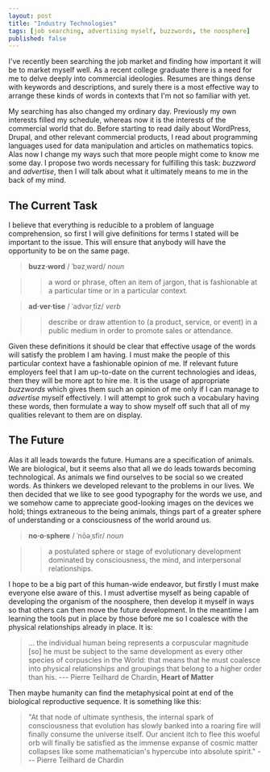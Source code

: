 ```yaml
---
layout: post
title: "Industry Technologies"
tags: [job searching, advertising myself, buzzwords, the noosphere]
published: false
---
```


I've recently been searching the job market and finding how important it will be to market myself well. As a recent college graduate there is a need for me to delve deeply into commercial ideologies. Resumes are things dense with keywords and descriptions, and surely there is a most effective way to arrange these kinds of words in contexts that I'm not so familiar with yet.

My searching has also changed my ordinary day. Previously my own interests filled my schedule, whereas now it is the interests of the commercial world that do. Before starting to read daily about WordPress, Drupal, and other relevant commercial products, I read about programming languages used for data manipulation and articles on mathematics topics. Alas now I change my ways such that more people might come to know me some day. I propose two words necessary for fulfilling this task: _buzzword_ and _advertise_, then I will talk about what it ultimately means to me in the back of my mind.

The Current Task
----------------

I believe that everything is reducible to a problem of language comprehension, so first I will give definitions for terms I stated will be important to the issue. This will ensure that anybody will have the opportunity to be on the same page.

> <span class="ipa">__buzz·word__ / ˈbəzˌwərd/ _noun_</span>

> > a word or phrase, often an item of jargon, that is fashionable at a
> particular time or in a particular context.

> <span class="ipa">__ad·ver·tise__ / ˈadvərˌtīz/ _verb_</span>

> > describe or draw attention to (a product, service, or event) in a public
> medium in order to promote sales or attendance.

Given these definitions it should be clear that effective usage of the words will satisfy the problem I am having. I must make the people of this particular context have a fashionable opinion of me. If relevant future employers feel that I am up-to-date on the current technologies and ideas, then they will be more apt to hire me. It is the usage of appropriate _buzzwords_ which gives them such an opinion of me only if I can manage to _advertise_ myself effectively. I will attempt to grok such a vocabulary having these words, then formulate a way to show myself off such that all of my qualities relevant to them are on display.

The Future
----------

Alas it all leads towards the future. Humans are a specification of animals. We are biological, but it seems also that all we do leads towards becoming technological. As animals we find ourselves to be social so we created words. As thinkers we developed relevant to the problems in our lives. We then decided that we like to see good typography for the words we use, and we somehow came to appreciate good-looking images on the devices we hold; things extraneous to the being animals, things part of a greater sphere of understanding or a consciousness of the world around us.

> <span class="ipa">__no·o·sphere__ / ˈnōəˌsfir/ _noun_</span>

> > a postulated sphere or stage of evolutionary development dominated by
> consciousness, the mind, and interpersonal relationships.

I hope to be a big part of this human-wide endeavor, but firstly I must make everyone else aware of this. I must advertise myself as being capable of developing the organism of the noosphere, then develop it myself in ways so that others can then move the future development. In the meantime I am learning the tools put in place by those before me so I coalesce with the physical relationships already in place. It is:

> ... the individual human being represents a corpuscular magnitude [so] he must
> be subject to the same development as every other species of corpuscles in the
> World: that means that he must coalesce into physical relationships and
> groupings that belong to a higher order than his. --- Pierre Teilhard de
> Chardin, __Heart of Matter__

Then maybe humanity can find the metaphysical point at end of the biological reproductive sequence. It is something like this:

> "At that node of ultimate synthesis, the internal spark of consciousness that
> evolution has slowly banked into a roaring fire will finally consume the
> universe itself. Our ancient itch to flee this woeful orb will finally be
> satisfied as the immense expanse of cosmic matter collapses like some
> mathematician's hypercube into absolute spirit." --- Pierre Teilhard de
> Chardin 
